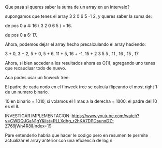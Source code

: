 Que pasa si queres saber la suma de un array en un intervalo?


supongamos que tenes el array 3 2 0 6 5 -1 2, y queres saber la suma de:

de pos 0 a 4: 16 ( 3 2 0 6 5 ) = 16.

de pos 0 a 6: 17.

Ahora, podemos dejar el array  hecho precalculando el array haciendo:

3 + 0, 3 + 2, 5 + 0, 5 + 6, 11 + 5, 16 + -1, 15 + 2
  3      5      5  ,   11 ,   16   ,  15   , 17


  Ahora, si bien acceder a los resultados ahora es O(1), agregando uno tenes que recaucluar todo de nuevo.

  Aca podes usar un finweck tree:


  El padre de cada nodo en el finweck tree se calcula flipeando el most right 1 de un numero binario.

  10 en binario = 1010, si volamos el 1 mas a la derecha = 1000. el padre del 10 es el 8.

  INVESTIGAR IMPLEMENTACION: https://www.youtube.com/watch?v=CWDQJGaN1gY&list=PLLXdhg_r2hKA7DPDsunoDZ-Z769jWn4R8&index=19

  Pare entenderlo habria que hacer le codigo pero en resumen te permite actualizar el array anterior con una eficiencia de log n.
